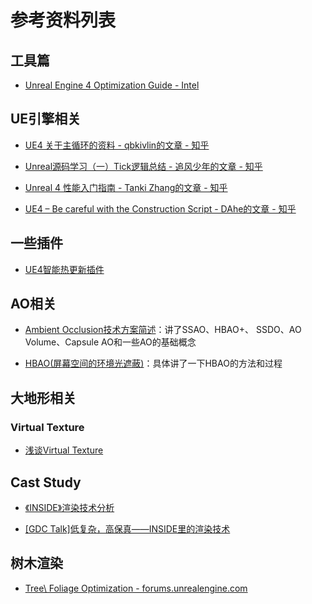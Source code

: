 # 参考资料列表

## 工具篇

* [Unreal Engine 4 Optimization Guide - Intel](https://software.intel.com/content/www/us/en/develop/articles/unreal-engine-4-optimization-tutorial-part-1.html)

## UE引擎相关

* [UE4 关于主循环的资料 - qbkivlin的文章 - 知乎](https://zhuanlan.zhihu.com/p/225465983)

* [Unreal源码学习（一）Tick逻辑总结 - 追风少年的文章 - 知乎](https://zhuanlan.zhihu.com/p/263564514)

* [Unreal 4 性能入门指南 - Tanki Zhang的文章 - 知乎](https://zhuanlan.zhihu.com/p/36851846)

* [UE4 – Be careful with the Construction Script - DAhe的文章 - 知乎](https://zhuanlan.zhihu.com/p/68398185)

## 一些插件

* [UE4智能热更新插件](https://zhuanlan.zhihu.com/p/179304693)

## AO相关

* [Ambient Occlusion技术方案简述](https://www.jianshu.com/p/7d0704442306)：讲了SSAO、HBAO+、
SSDO、AO Volume、Capsule AO和一些AO的基础概念

* [HBAO(屏幕空间的环境光遮蔽)](https://zhuanlan.zhihu.com/p/103683536)：具体讲了一下HBAO的方法和过程

## 大地形相关

### Virtual Texture

* [浅谈Virtual Texture](https://zhuanlan.zhihu.com/p/138484024)

## Cast Study

* [《INSIDE》渲染技术分析](https://zhuanlan.zhihu.com/p/161426816)

* [[GDC Talk]低复杂，高保真——INSIDE里的渲染技术](https://zhuanlan.zhihu.com/p/161367110)

## 树木渲染

* [Tree\ Foliage Optimization - forums.unrealengine.com](https://forums.unrealengine.com/development-discussion/rendering/1630394-tree-foliage-optimization)
